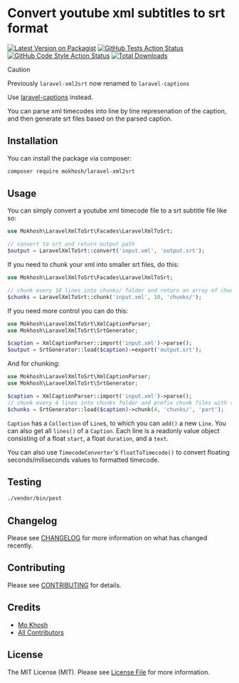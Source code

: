 # Convert youtube xml subtitles to srt format

[![Latest Version on Packagist](https://img.shields.io/packagist/v/mokhosh/laravel-xml2srt.svg?style=flat-square)](https://packagist.org/packages/mokhosh/laravel-xml2srt)
[![GitHub Tests Action Status](https://img.shields.io/github/actions/workflow/status/mokhosh/laravel-xml2srt/run-tests.yml?branch=main&label=tests&style=flat-square)](https://github.com/mokhosh/laravel-xml2srt/actions?query=workflow%3Arun-tests+branch%3Amain)
[![GitHub Code Style Action Status](https://img.shields.io/github/actions/workflow/status/mokhosh/laravel-xml2srt/fix-php-code-style-issues.yml?branch=main&label=code%20style&style=flat-square)](https://github.com/mokhosh/laravel-xml2srt/actions?query=workflow%3A"Fix+PHP+code+style+issues"+branch%3Amain)
[![Total Downloads](https://img.shields.io/packagist/dt/mokhosh/laravel-xml2srt.svg?style=flat-square)](https://packagist.org/packages/mokhosh/laravel-xml2srt)

> [!CAUTION]
> Previously `laravel-xml2srt` now renamed to `laravel-captions`
> 
> Use [laravel-captions](https://github.com/mokhosh/laravel-captions) instead.

You can parse xml timecodes into line by line represenation of the caption, and then generate srt files based on the parsed caption.

## Installation

You can install the package via composer:

```bash
composer require mokhosh/laravel-xml2srt
```

## Usage

You can simply convert a youtube xml timecode file to a srt subtitle file like so:

```php
use Mokhosh\LaravelXmlToSrt\Facades\LaravelXmlToSrt;

// convert to srt and return output path
$output = LaravelXmlToSrt::convert('input.xml', 'output.srt');
```

If you need to chunk your xml into smaller srt files, do this:

```php
use Mokhosh\LaravelXmlToSrt\Facades\LaravelXmlToSrt;

// chunk every 10 lines into chunks/ folder and return an array of chunks' paths
$chunks = LaravelXmlToSrt::chunk('input.xml', 10, 'chunks/');
```

If you need more control you can do this:

```php
use Mokhosh\LaravelXmlToSrt\XmlCaptionParser;
use Mokhosh\LaravelXmlToSrt\SrtGenerator;

$caption = XmlCaptionParser::import('input.xml')->parse();
$output = SrtGenerator::load($caption)->export('output.srt');
```

And for chunking:

```php
use Mokhosh\LaravelXmlToSrt\XmlCaptionParser;
use Mokhosh\LaravelXmlToSrt\SrtGenerator;

$caption = XmlCaptionParser::import('input.xml')->parse();
// chunk every 4 lines into chunks folder and prefix chunk files with the word "part"
$chunks = SrtGenerator::load($caption)->chunk(4, 'chunks/', 'part');
```

`Caption` has a `Collection` of `Line`s, to which you can `add()` a new `Line`.
You can also get all `lines()` of a `Caption`.
Each line is a readonly value object consisting of a float `start`, a float `duration`, and a `text`.

You can also use `TimecodeConverter`'s `floatToTimecode()` to convert floating seconds/miliseconds values to formatted timecode.

## Testing

```bash
./vendor/bin/pest
```

## Changelog

Please see [CHANGELOG](CHANGELOG.md) for more information on what has changed recently.

## Contributing

Please see [CONTRIBUTING](CONTRIBUTING.md) for details.

## Credits

- [Mo Khosh](https://github.com/mokhosh)
- [All Contributors](../../contributors)

## License

The MIT License (MIT). Please see [License File](LICENSE.md) for more information.
